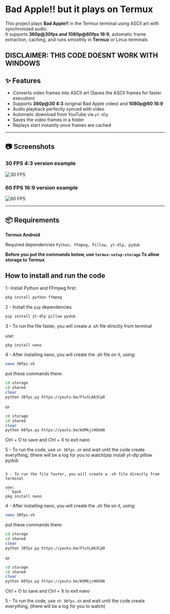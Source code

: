 # Bad Apple!! but it plays on Termux

This project plays **Bad Apple!!** in the Termux terminal using ASCII art with synchronized audio.  
It supports **360p@30fps and 1080p@60fps 16:9**, automatic frame extraction, caching, and runs smoothly in **Termux** or Linux terminals

DISCLAIMER: **THIS CODE DOESNT WORK WITH WINDOWS**
---

## ✨ Features
- Converts video frames into ASCII art (Saves the ASCII frames for faster execution)  
- Supports **360p@30 4:3** (original Bad Apple video) and **1080p@60 16:9** 
- Audio playback perfectly synced with video  
- Automatic download from YouTube via `yt-dlp`
- Saves the video frames in a folder 
- Replays start instantly once frames are cached  

---

## 📷 Screenshots

### 30 FPS 4:3 version example
![30 FPS](https://cdn.discordapp.com/attachments/1059282510577668130/1413903018671476936/example.jpg?ex=68bd9f4c&is=68bc4dcc&hm=6f19b5729238ce207fe3cbddadd1c8b39cd342aa15ff8c0b359e24fb0743bb31&)

### 60 FPS 16:9 version example
![60 FPS](https://cdn.discordapp.com/attachments/1059282510577668130/1413903011893481593/example2.jpg?ex=68bd9f4b&is=68bc4dcb&hm=5f3e12797a39a6a412e0a024afc393a27aaf43a69889d489ffa3835093bee591&)


---

## 📦 Requirements
**Termux Android**

Required dependencies `Python, FFmpeg, Pillow, yt-dlp, pydub`


**Before you put the commands below, use `termux-setup-storage` To allow storage to Termux**


## How to install and run the code

1- Install Python and FFmpeg first:
```bash
pkg install python ffmpeg
```
2 - Install the `pip` dependencies
```bash
pip install yt-dlp pillow pydub
```

3 - To run the file faster, you will create a .sh file directly from terminal

use:
```bash
pkg install nano
```

4 - After installing nano, you will create the .sh file on it, using:

```bash
nano 30fps.sh
```
put these commands there:

```bash
cd storage
cd shared
clear
python 30fps.py https://youtu.be/FtutLA63Cp8
```
or

```bash
cd storage
cd shared
clear
python 60fps.py https://youtu.be/W3MkjcHOGH8
```
Ctrl + O to save and Ctrl + X to exit nano

5 - To run the code, use `sh 30fps.sh` and wait until the code create everything, (there will be a log for you to watch)pip install yt-dlp pillow pydub
```

3 - To run the file faster, you will create a .sh file directly from terminal

use:
```bash
pkg install nano
```

4 - After installing nano, you will create the .sh file on it, using:

```bash
nano 30fps.sh
```
put these commands there:

```bash
cd storage
cd shared
clear
python 30fps.py https://youtu.be/FtutLA63Cp8
```
or

```bash
cd storage
cd shared
clear
python 60fps.py https://youtu.be/W3MkjcHOGH8
```
Ctrl + O to save and Ctrl + X to exit nano

5 - To run the code, use `sh 30fps.sh` and wait until the code create everything, (there will be a log for you to watch)
